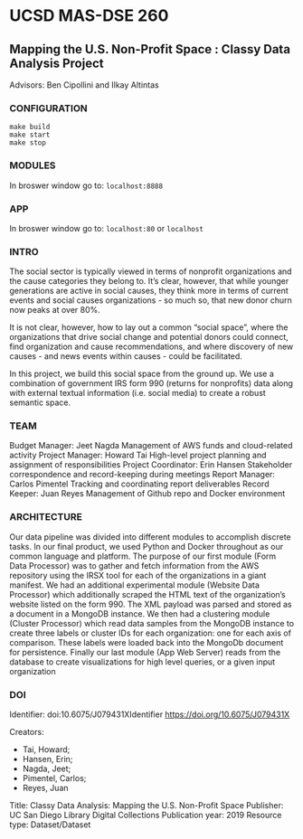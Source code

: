
# UCSD MAS-DSE 260
## Mapping the U.S. Non-Profit Space : Classy Data Analysis Project
Advisors: Ben Cipollini and Ilkay Altintas

### CONFIGURATION
```
make build
make start
make stop
```

### MODULES
In broswer window go to:  `localhost:8888`

### APP
In broswer window go to:  `localhost:80` or `localhost`

### INTRO
The social sector is typically viewed in terms of nonprofit
organizations and the cause categories they belong to. It’s
clear, however, that while younger generations are active in
social causes, they think more in terms of current events and
social causes organizations - so much so, that new donor
churn now peaks at over 80%.

It is not clear, however, how to lay out a common “social
space”, where the organizations that drive social change and
potential donors could connect, find organization and cause
recommendations, and where discovery of new causes - and
news events within causes - could be facilitated.

In this project, we build this social space from the ground up.
We use a combination of government IRS form 990 (returns
for nonprofits) data along with external textual information
(i.e. social media) to create a robust semantic space.

### TEAM
Budget Manager: Jeet Nagda
Management of AWS funds and cloud-related activity
Project Manager: Howard Tai
High-level project planning and assignment of responsibilities
Project Coordinator: Erin Hansen
Stakeholder correspondence and record-keeping during meetings
Report Manager: Carlos Pimentel
Tracking and coordinating report deliverables
Record Keeper: Juan Reyes
Management of Github repo and Docker environment

### ARCHITECTURE
Our data pipeline was divided into different modules to accomplish discrete tasks. In our final product, we used Python and Docker throughout as our common language and platform. The purpose of our first module (Form Data Processor) was to gather and fetch information from the AWS repository using the IRSX tool for each of the organizations in a giant manifest. We had an additional experimental module (Website Data Processor) which additionally scraped the HTML text of the organization’s website listed on the form 990. The XML payload was parsed and stored as a document in a MongoDB instance. We then had a clustering module (Cluster Processor) which read data samples from the MongoDB instance to create three labels or cluster IDs for each organization: one for each axis of comparison. These labels were loaded back into the MongoDb document for persistence. Finally our last module (App Web Server) reads from the database to create visualizations for high level queries, or a given input organization


### DOI
Identifier: doi:10.6075/J079431XIdentifier
https://doi.org/10.6075/J079431X

Creators:
* Tai, Howard;
* Hansen, Erin;
* Nagda, Jeet;
* Pimentel, Carlos;
* Reyes, Juan

Title:	Classy Data Analysis: Mapping the U.S. Non-Profit Space
Publisher:	UC San Diego Library Digital Collections
Publication year:	2019
Resource type:	Dataset/Dataset
